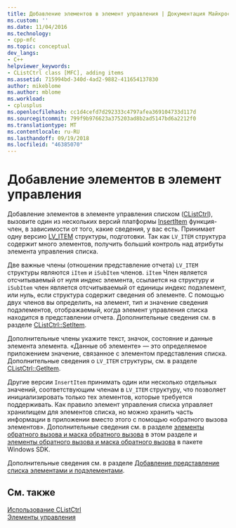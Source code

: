 ```yaml
---
title: Добавление элементов в элемент управления | Документация Майкрософт
ms.custom: ''
ms.date: 11/04/2016
ms.technology:
- cpp-mfc
ms.topic: conceptual
dev_langs:
- C++
helpviewer_keywords:
- CListCtrl class [MFC], adding items
ms.assetid: 715994bd-340d-4ad2-9882-411654137830
author: mikeblome
ms.author: mblome
ms.workload:
- cplusplus
ms.openlocfilehash: cc1d4cefd7d292333c4797afea369104733d117d
ms.sourcegitcommit: 799f9b976623a375203ad8b2ad5147bd6a2212f0
ms.translationtype: MT
ms.contentlocale: ru-RU
ms.lasthandoff: 09/19/2018
ms.locfileid: "46385070"
---
```

# <a name="adding-items-to-the-control"></a>Добавление элементов в элемент управления

Добавление элементов в элементе управления списком ([CListCtrl](../mfc/reference/clistctrl-class.md)), вызовите один из нескольких версий платформы [InsertItem](../mfc/reference/clistctrl-class.md#insertitem) функция-член, в зависимости от того, какие сведения, у вас есть. Принимает одну версию [LV_ITEM](/windows/desktop/api/commctrl/ns-commctrl-taglvitema) структуры, подготовки. Так как `LV_ITEM` структура содержит много элементов, получить больший контроль над атрибуты элемента управления списка.

Две важные члены (отношении представление отчета) `LV_ITEM` структуры являются `iItem` и `iSubItem` членов. `iItem` Член является отсчитываемый от нуля индекс элемента, ссылается на структуру и `iSubItem` член является отсчитываемый от единицы индекс подэлемент, или нуль, если структура содержит сведения об элементе. С помощью двух членов вы определить, на элемент, тип и значение сведения подэлементов, отображаемый, когда элемент управления списка находится в представлении отчета. Дополнительные сведения см. в разделе [CListCtrl::SetItem](../mfc/reference/clistctrl-class.md#setitem).

Дополнительные члены укажите текст, значок, состояние и данные элемента элемента. «Данные об элементе» — это определяемое приложением значение, связанное с элементом представления списка. Дополнительные сведения о `LV_ITEM` структуры, см. в разделе [CListCtrl::GetItem](../mfc/reference/clistctrl-class.md#getitem).

Другие версии `InsertItem` принимать один или несколько отдельных значений, соответствующим членам в `LV_ITEM` структуру, что позволяет инициализировать только тех элементов, которые требуется поддерживать. Как правило элемент управления списка управляет хранилищем для элементов списка, но можно хранить часть информации в приложении вместо этого с помощью «обратного вызова элементов». Дополнительные сведения см. в разделе [элементы обратного вызова и маска обратного вызова](../mfc/callback-items-and-the-callback-mask.md) в этом разделе и [элементы обратного вызова и маска обратного вызова](/windows/desktop/Controls/using-list-view-controls) в пакете Windows SDK.

Дополнительные сведения см. в разделе [Добавление представление списка элементами и подэлементами](/windows/desktop/Controls/using-list-view-controls).

## <a name="see-also"></a>См. также

[Использование CListCtrl](../mfc/using-clistctrl.md)<br/>
[Элементы управления](../mfc/controls-mfc.md)

